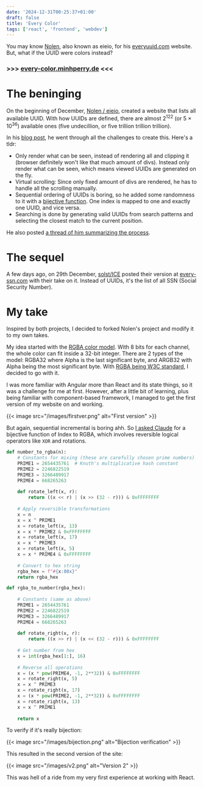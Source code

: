 ```yaml
---
date: '2024-12-31T00:25:37+01:00'
draft: false
title: 'Every Color'
tags: ['react', 'frontend', 'webdev']
---
```

You may know [Nolen](https://x.com/itseieio), also known as eieio, for his [everyuuid.com](https://everyuuid.com) website. But, what if the UUID were colors instead?

<!--more-->

<h3> >>> <a href="https://every-color.minhperry.de">every-color.minhperry.de</a> <<< </h3>

# The beninging

On the beginning of December, [Nolen / eieio](https://x.com/itseieio), created a website that lists all available UUID. With how UUIDs are defined, there are almost 2<sup>122</sup> (or 5 &times; 10<sup>36</sup>) available ones (five undecillion, or five trillion trillion trillion). 

In his [blog post](https://eieio.games/blog/writing-down-every-uuid/), he went through all the challenges to create this. Here's a tldr:

- Only render what can be seen, instead of rendering all and clipping it (browser definitely won't like that much amount of divs). Instead only render what can be seen, which means viewed UUIDs are generated on the fly.
- Virtual scrolling: Since only fixed amount of divs are rendered, he has to handle all the scrolling manually.
- Sequential ordering of UUIDs is boring, so he added some randomness to it with a [bijective function](https://en.wikipedia.org/wiki/Bijection). One index is mapped to one and exactly one UUID, and vice versa.
- Searching is done by generating valid UUIDs from search patterns and selecting the closest match to the current position.

He also posted [a thread of him summarizing the process](https://x.com/itseieio/status/1865087304877982037).

# The sequel

A few days ago, on 29th December, [solst/ICE](https://x.com/IceSolst) posted their version at [every-ssn.com](https://every-ssn.com/) with their take on it. Instead of UUIDs, it's the list of all SSN (Social Security Number).

# My take

Inspired by both projects, I decided to forked Nolen's project and modify it to my own takes. 

My idea started with the [RGBA color model](https://en.wikipedia.org/wiki/RGBA_color_model). With 8 bits for each channel, the whole color can fit inside a 32-bit integer. There are 2 types of the model: RGBA32 where Alpha is the last significant byte, and ARGB32 with Alpha being the most significant byte. With [RGBA being W3C standard](https://www.w3.org/TR/css-color-4/#hex-notation), I decided to go with it.

I was more familiar with Angular more than React and its state things, so it was a challenge for me at first. However, after a little bit of learning, plus being familiar with component-based framework, I managed to get the first version of my website on and working.

{{< image src="/images/firstver.png" alt="First version" >}}

But again, sequential incremental is boring ahh. So [I asked Claude](https://claude.ai/chat/86af0c41-4302-4ab4-99da-8a3e257fbc9e) for a bijective function of Index to RGBA, which involves reversible logical operators like `XOR` and rotations.

~~~python {filename="rgba-number.py"}
def number_to_rgba(n):    
    # Constants for mixing (these are carefully chosen prime numbers)
    PRIME1 = 2654435761  # Knuth's multiplicative hash constant
    PRIME2 = 2246822519
    PRIME3 = 3266489917
    PRIME4 = 668265263
    
    def rotate_left(x, r):
        return ((x << r) | (x >> (32 - r))) & 0xFFFFFFFF
    
    # Apply reversible transformations
    x = n
    x = x ^ PRIME1
    x = rotate_left(x, 13)
    x = x * PRIME2 & 0xFFFFFFFF
    x = rotate_left(x, 17)
    x = x ^ PRIME3
    x = rotate_left(x, 5)
    x = x * PRIME4 & 0xFFFFFFFF
    
    # Convert to hex string
    rgba_hex = f"#{x:08x}"
    return rgba_hex

def rgba_to_number(rgba_hex):
    
    # Constants (same as above)
    PRIME1 = 2654435761
    PRIME2 = 2246822519
    PRIME3 = 3266489917
    PRIME4 = 668265263
    
    def rotate_right(x, r):
        return ((x >> r) | (x << (32 - r))) & 0xFFFFFFFF
    
    # Get number from hex
    x = int(rgba_hex[1:], 16)
    
    # Reverse all operations
    x = (x * pow(PRIME4, -1, 2**32)) & 0xFFFFFFFF
    x = rotate_right(x, 5)
    x = x ^ PRIME3
    x = rotate_right(x, 17)
    x = (x * pow(PRIME2, -1, 2**32)) & 0xFFFFFFFF
    x = rotate_right(x, 13)
    x = x ^ PRIME1
    
    return x
~~~

To verify if it's really bijection:

{{< image src="/images/bijection.png" alt="Bijection verification" >}}

This resulted in the second version of the site:

{{< image src="/images/v2.png" alt="Version 2" >}}

This was hell of a ride from my very first experience at working with React.